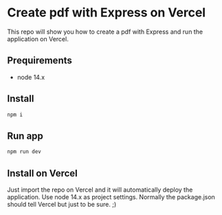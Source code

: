 # Create pdf with Express on Vercel
This repo will show you how to create a pdf with Express and run the application on Vercel.

## Prequirements
- node 14.x

## Install
```bash
npm i
```

## Run app
```bash
npm run dev
```

## Install on Vercel
Just import the repo on Vercel and it will automatically deploy the application. Use node 14.x as project settings. Normally the package.json should tell Vercel but just to be sure. ;)